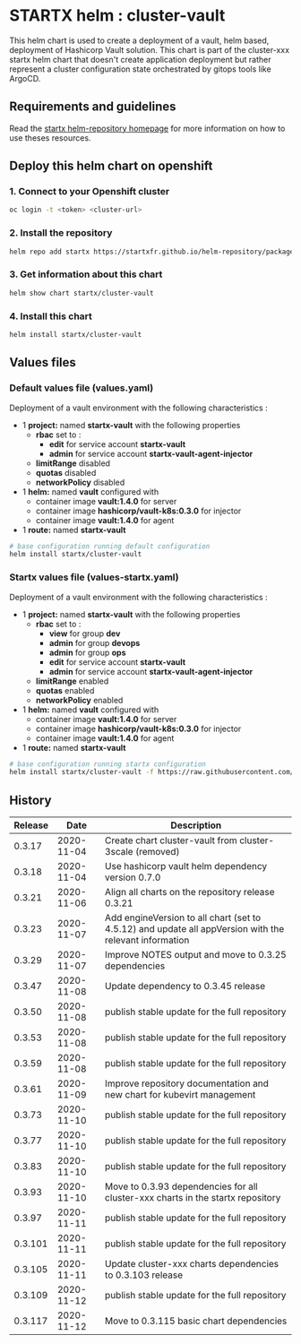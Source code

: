 # STARTX helm : cluster-vault

This helm chart is used to create a deployment of a vault, helm based, deployment of Hashicorp Vault solution.
This chart is part of the cluster-xxx startx helm chart that doesn't create application deployment but rather represent a cluster configuration
state orchestrated by gitops tools like ArgoCD.

## Requirements and guidelines

Read the [startx helm-repository homepage](https://startxfr.github.io/helm-repository) for
more information on how to use theses resources.

## Deploy this helm chart on openshift

### 1. Connect to your Openshift cluster

```bash
oc login -t <token> <cluster-url>
```

### 2. Install the repository

```bash
helm repo add startx https://startxfr.github.io/helm-repository/packages/
```

### 3. Get information about this chart

```bash
helm show chart startx/cluster-vault
```

### 4. Install this chart

```bash
helm install startx/cluster-vault
```

## Values files

### Default values file (values.yaml)

Deployment of a vault environment with the following characteristics :

- 1 **project:** named **startx-vault** with the following properties
  - **rbac** set to :
    - **edit** for service account **startx-vault**
    - **admin** for service account **startx-vault-agent-injector**
  - **limitRange** disabled
  - **quotas** disabled
  - **networkPolicy** disabled
- 1 **helm:** named **vault** configured with
  - container image **vault:1.4.0** for server
  - container image **hashicorp/vault-k8s:0.3.0** for injector
  - container image **vault:1.4.0** for agent
- 1 **route:** named **startx-vault**

```bash
# base configuration running default configuration
helm install startx/cluster-vault
```

### Startx values file (values-startx.yaml)

Deployment of a vault environment with the following characteristics :

- 1 **project:** named **startx-vault** with the following properties
  - **rbac** set to :
    - **view** for group **dev**
    - **admin** for group **devops**
    - **admin** for group **ops**
    - **edit** for service account **startx-vault**
    - **admin** for service account **startx-vault-agent-injector**
  - **limitRange** enabled
  - **quotas** enabled
  - **networkPolicy** enabled
- 1 **helm:** named **vault** configured with
  - container image **vault:1.4.0** for server
  - container image **hashicorp/vault-k8s:0.3.0** for injector
  - container image **vault:1.4.0** for agent
- 1 **route:** named **startx-vault**

```bash
# base configuration running startx configuration
helm install startx/cluster-vault -f https://raw.githubusercontent.com/startxfr/helm-repository/master/charts/cluster-vault/values-startx.yaml
```

## History

| Release | Date       | Description
| ------- | ---------- | -----------------------------------------------------
| 0.3.17  | 2020-11-04 | Create chart cluster-vault from cluster-3scale (removed)
| 0.3.18  | 2020-11-04 | Use hashicorp vault helm dependency version 0.7.0
| 0.3.21  | 2020-11-06 | Align all charts on the repository release 0.3.21
| 0.3.23  | 2020-11-07 | Add engineVersion to all chart (set to 4.5.12) and update all appVersion with the relevant information
| 0.3.29  | 2020-11-07 | Improve NOTES output and move to 0.3.25 dependencies
| 0.3.47  | 2020-11-08 | Update dependency to 0.3.45 release
| 0.3.50  | 2020-11-08 | publish stable update for the full repository
| 0.3.53  | 2020-11-08 | publish stable update for the full repository
| 0.3.59  | 2020-11-08 | publish stable update for the full repository
| 0.3.61  | 2020-11-09 | Improve repository documentation and new chart for kubevirt management
| 0.3.73  | 2020-11-10 | publish stable update for the full repository
| 0.3.77  | 2020-11-10 | publish stable update for the full repository
| 0.3.83  | 2020-11-10 | publish stable update for the full repository
| 0.3.93  | 2020-11-10 | Move to 0.3.93 dependencies for all cluster-xxx charts in the startx repository
| 0.3.97  | 2020-11-11 | publish stable update for the full repository
| 0.3.101  | 2020-11-11 | publish stable update for the full repository
| 0.3.105  | 2020-11-11 | Update cluster-xxx charts dependencies to 0.3.103 release
| 0.3.109  | 2020-11-12 | publish stable update for the full repository
| 0.3.117  | 2020-11-12 | Move to 0.3.115 basic chart dependencies
